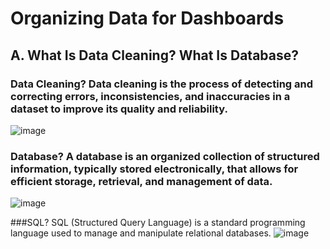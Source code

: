 # Organizing Data for Dashboards

## A. What Is Data Cleaning? What Is Database?

### Data Cleaning? Data cleaning is the process of detecting and correcting errors, inconsistencies, and inaccuracies in a dataset to improve its quality and reliability.
![image](https://github.com/user-attachments/assets/a8a0e37a-cbad-40be-8f0e-09ae42b1e52f)

### Database? A database is an organized collection of structured information, typically stored electronically, that allows for efficient storage, retrieval, and management of data. 
![image](https://github.com/user-attachments/assets/fec3cf41-8774-4bd9-8da3-9cc78e365267)

###SQL? SQL (Structured Query Language) is a standard programming language used to manage and manipulate relational databases. 
![image](https://github.com/user-attachments/assets/d3159ca6-b6a7-450a-aed0-c5f60f5b7fab)
